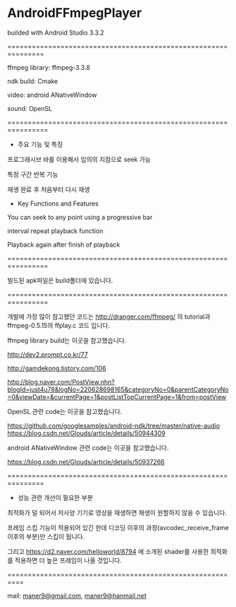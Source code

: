 # AndroidFFmpegPlayer

builded with Android Studio 3.3.2

===============================================================

ffmpeg library: ffmpeg-3.3.8 

ndk build: Cmake

video: android ANativeWindow

sound: OpenSL

================================================================

 - 주요 기능 및 특징

프로그래시브 바를 이용해서 임의의 지점으로 seek 가능

특정 구간 반복 기능 

재생 완료 후 처음부터 다시 재생

 - Key Functions and Features

You can seek to any point using a progressive bar

interval repeat playback function

Playback again after finish of playback

================================================================

빌드된 apk파일은 build폴더에 있습니다.

================================================================

개발에 가장 많이 참고했던 코드는 http://dranger.com/ffmpeg/ 의 tutorial과 ffmpeg-0.5.15의 ffplay.c 코드 입니다.

ffmpeg library build는 이곳을 참고했습니다.

http://dev2.prompt.co.kr/77

http://gamdekong.tistory.com/106

http://blog.naver.com/PostView.nhn?blogId=just4u78&logNo=220628698165&categoryNo=0&parentCategoryNo=0&viewDate=&currentPage=1&postListTopCurrentPage=1&from=postView

OpenSL 관련 code는 이곳을 참고했습니다.

https://github.com/googlesamples/android-ndk/tree/master/native-audio
https://blog.csdn.net/Glouds/article/details/50944309 

android ANativeWindow 관련 code는 이곳을 참고했습니다.

https://blog.csdn.net/Glouds/article/details/50937266

===============================================================

 - 성능 관련 개선이 필요한 부분

최적화가 덜 되어서 저사양 기기로 영상을 재생하면 재생이 원할하지 않을 수 있습니다. 

프레임 스킵 기능이 적용되어 있긴 한데 디코딩 이후의 과정(avcodec_receive_frame 이후의 부분)만 스킵이 됩니다.  

그리고 https://d2.naver.com/helloworld/8794 에 소개된 shader를 사용한 최적화를 적용하면 더 높은 프레임이 나올 것입니다.

==========================================================

mail: maner9@gmail.com, maner9@hanmail.net
